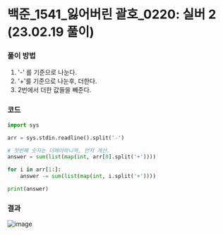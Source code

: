 # 백준_1541_잃어버린 괄호_0220: 실버 2 (23.02.19 풀이)

### 풀이 방법
1. '-' 를 기준으로 나눈다.
2. '+'를 기준으로 나눈후, 더한다.
3. 2번에서 더한 값들을 빼준다.

### 코드
```python
import sys 

arr = sys.stdin.readline().split('-')

# 첫번째 숫자는 더해야하니까, 먼저 계산.
answer = sum(list(map(int, arr[0].split('+'))))

for i in arr[1:]:
    answer -= sum(list(map(int, i.split('+'))))

print(answer)
```

### 결과
![image](https://user-images.githubusercontent.com/69101394/219937721-757f066f-1d62-46a2-a1ee-f7a59ffd1ff0.png)
